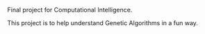 Final project for Computational Intelligence.

This project is to help understand Genetic Algorithms in a fun way.
